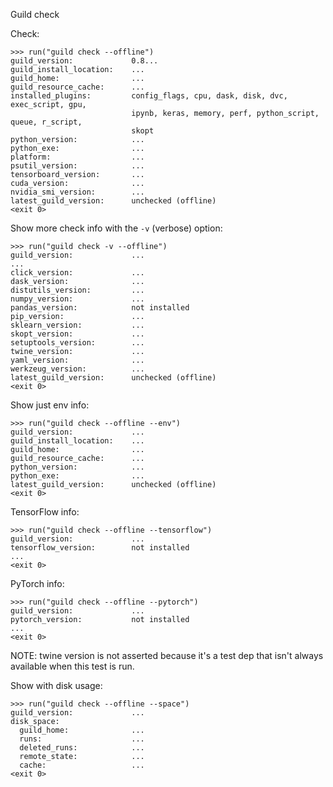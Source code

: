 Guild check

Check:

    >>> run("guild check --offline")
    guild_version:             0.8...
    guild_install_location:    ...
    guild_home:                ...
    guild_resource_cache:      ...
    installed_plugins:         config_flags, cpu, dask, disk, dvc, exec_script, gpu,
                               ipynb, keras, memory, perf, python_script, queue, r_script,
                               skopt
    python_version:            ...
    python_exe:                ...
    platform:                  ...
    psutil_version:            ...
    tensorboard_version:       ...
    cuda_version:              ...
    nvidia_smi_version:        ...
    latest_guild_version:      unchecked (offline)
    <exit 0>

Show more check info with the `-v` (verbose) option:

    >>> run("guild check -v --offline")
    guild_version:             ...
    ...
    click_version:             ...
    dask_version:              ...
    distutils_version:         ...
    numpy_version:             ...
    pandas_version:            not installed
    pip_version:               ...
    sklearn_version:           ...
    skopt_version:             ...
    setuptools_version:        ...
    twine_version:             ...
    yaml_version:              ...
    werkzeug_version:          ...
    latest_guild_version:      unchecked (offline)
    <exit 0>

Show just env info:

    >>> run("guild check --offline --env")
    guild_version:             ...
    guild_install_location:    ...
    guild_home:                ...
    guild_resource_cache:      ...
    python_version:            ...
    python_exe:                ...
    latest_guild_version:      unchecked (offline)
    <exit 0>

TensorFlow info:

    >>> run("guild check --offline --tensorflow")
    guild_version:             ...
    tensorflow_version:        not installed
    ...
    <exit 0>

PyTorch info:

    >>> run("guild check --offline --pytorch")
    guild_version:             ...
    pytorch_version:           not installed
    ...
    <exit 0>

NOTE: twine version is not asserted because it's a test dep that isn't
always available when this test is run.

Show with disk usage:

    >>> run("guild check --offline --space")
    guild_version:             ...
    disk_space:
      guild_home:              ...
      runs:                    ...
      deleted_runs:            ...
      remote_state:            ...
      cache:                   ...
    <exit 0>
